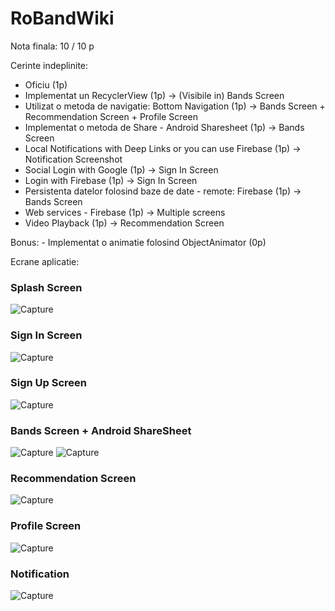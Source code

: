# RoBandWiki

Nota finala: 10 / 10 p

Cerinte indeplinite:

- Oficiu (1p)
- Implementat un RecyclerView (1p) -> (Visibile in) Bands Screen
- Utilizat o metoda de navigatie: Bottom Navigation (1p) -> Bands Screen + Recommendation Screen + Profile Screen
- Implementat o metoda de Share - Android Sharesheet (1p) -> Bands Screen
- Local Notifications with Deep Links or you can use Firebase (1p) -> Notification Screenshot
- Social Login with Google (1p) -> Sign In Screen
- Login with Firebase (1p) -> Sign In Screen
- Persistenta datelor folosind baze de date - remote: Firebase (1p) -> Bands Screen
- Web services - Firebase (1p) -> Multiple screens
- Video Playback (1p) -> Recommendation Screen

Bonus: - Implementat o animatie folosind ObjectAnimator (0p)

Ecrane aplicatie:

### Splash Screen

![Capture](https://github.com/rimihai2001/RoBandWiki/blob/main/Display/2.png)

### Sign In Screen

![Capture](https://github.com/rimihai2001/RoBandWiki/blob/main/Display/3.png)

### Sign Up Screen

![Capture](https://github.com/rimihai2001/RoBandWiki/blob/main/Display/4.png)

### Bands Screen + Android ShareSheet

![Capture](https://github.com/rimihai2001/RoBandWiki/blob/main/Display/5.png)
![Capture](https://github.com/rimihai2001/RoBandWiki/blob/main/Display/6.png)

### Recommendation Screen

![Capture](https://github.com/rimihai2001/RoBandWiki/blob/main/Display/7.png)

### Profile Screen

![Capture](https://github.com/rimihai2001/RoBandWiki/blob/main/Display/8.png)

### Notification

![Capture](https://github.com/rimihai2001/RoBandWiki/blob/main/Display/1.png)
